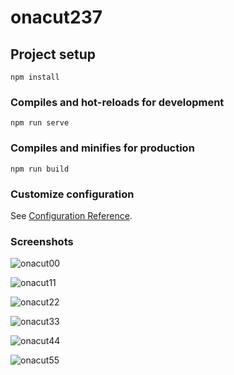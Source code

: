 # onacut237

## Project setup
```
npm install
```

### Compiles and hot-reloads for development
```
npm run serve
```

### Compiles and minifies for production
```
npm run build
```

### Customize configuration
See [Configuration Reference](https://cli.vuejs.org/config/).

### Screenshots



![onacut00](https://user-images.githubusercontent.com/34966088/153770231-1e720ee4-25e6-43f2-bdd6-dede2c68cd36.png)






![onacut11](https://user-images.githubusercontent.com/34966088/153770236-1ecc3886-26f6-4af2-9fc4-9b1096fd517f.png)






![onacut22](https://user-images.githubusercontent.com/34966088/153770239-2e23f44e-b6ff-4b70-aeec-5d4b01f2a506.png)






![onacut33](https://user-images.githubusercontent.com/34966088/153770243-782ec229-0d44-4969-88e2-76982bd5f26f.png)






![onacut44](https://user-images.githubusercontent.com/34966088/153770245-9206cd20-9af4-47f2-9f9d-1b3eea8e370c.png)






![onacut55](https://user-images.githubusercontent.com/34966088/153770247-cc167154-efe0-479d-8153-5d1cc55c5f38.png)
